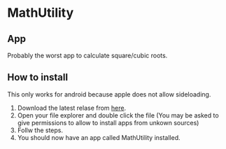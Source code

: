 # MathUtility 

## App
Probably the worst app to calculate square/cubic roots.

## How to install
This only works for android because apple does not allow sideloading.

1. Download the latest relase from [here](https://github.com/c-128/MathUtility/releases).
2. Open your file explorer and double click the file (You may be asked to give permissions to allow to install apps from unkown sources)
3. Follw the steps.
4. You should now have an app called MathUtility installed.